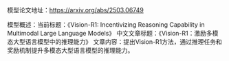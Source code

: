 模型论文地址：https://arxiv.org/abs/2503.06749

模型概述：当前标题：《Vision-R1: Incentivizing Reasoning Capability in Multimodal Large Language Models》
中文文章标题：《Vision-R1：激励多模态大型语言模型中的推理能力》
文章内容：提出Vision-R1方法，通过推理任务和奖励机制提升多模态大型语言模型的推理能力。

